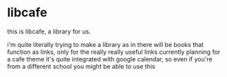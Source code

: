 # libcafe
this is libcafe, a library for us.

i'm quite literally trying to make a library as in there will be books that function as links, only for the really really useful links
currently planning for a cafe theme
it's quite integrated with google calendar, so even if you're from a different school you might be able to use this
